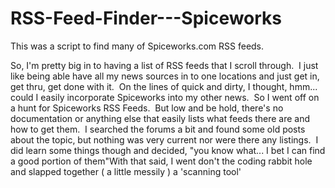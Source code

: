 # RSS-Feed-Finder---Spiceworks
This was a script to find many of Spiceworks.com RSS feeds.  

So, I'm pretty big in to having a list of RSS feeds that I scroll through.  I just like being able have all my news sources in to one locations and just get in, get thru, get done with it.  On the lines of quick and dirty, I thought, hmm... could I easily incorporate Spiceworks into my other news.  So I went off on a hunt for Spiceworks RSS Feeds.  But low and be hold, there's no documentation or anything else that easily lists what feeds there are and how to get them.  I searched the forums a bit and found some old posts about the topic, but nothing was very current nor were there any listings.  I did learn some things though and decided, "you know what... I bet I can find a good portion of them"With that said, I went don't the coding rabbit hole and slapped together ( a little messily ) a 'scanning tool'
